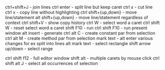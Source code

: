 ctrl+shift+J  -   join lines
ctrl enter  - split line but keep caret
ctrl x  -  cut line
ctrl x  -  copy line without highlighting
ctrl shift+{up,down}  -  move line/statement
alt shift+{up,down}   -  move line/statement regardless of context
ctrl shift+V  -  show copy history
ctrl W  -  select word a caret
ctrl shift W  - reset select word a caret
shift F10  - run
ctrl shift F10 -  run present window
alt insert  - generate
ctrl alt C -  create constant par from selection
ctrl alt M  -  create method par from selection
mark text - alt enter  various changes for ex split into lines
alt mark text - select rectangle
shift arrow up/down - select range

ctrl shift f12 - full editor window
shift alt - multiple carets by mouse click
ctrl shift alt J - select all occurrences of selection